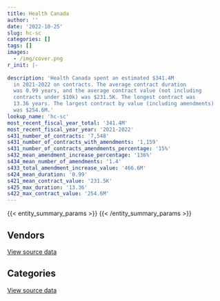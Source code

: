 ```yaml
---
title: Health Canada
author: ''
date: '2022-10-25'
slug: hc-sc
categories: []
tags: []
images:
  - /img/cover.png
r_init: |-
  
description: 'Health Canada spent an estimated $341.4M
  in 2021-2022 on contracts. The average contract duration
  was 0.99 years, and the average contract value (not including
  contracts under $10k) was $231.5K. The longest contract was
  13.36 years. The largest contract by value (including amendments)
  was $254.6M.'
lookup_name: 'hc-sc'
most_recent_fiscal_year_total: '341.4M'
most_recent_fiscal_year_year: '2021-2022'
s431_number_of_contracts: '7,548'
s431_number_of_contracts_with_amendments: '1,159'
s431_number_of_contracts_amendments_percentage: '15%'
s432_mean_amendment_increase_percentage: '136%'
s434_mean_number_of_amendments: '1.4'
s433_total_amendment_increase_value: '466.6M'
s424_mean_duration: '0.99'
s421_mean_contract_value: '231.5K'
s425_max_duration: '13.36'
s422_max_contract_value: '254.6M'
---
```


<script src="/rmarkdown-libs/htmlwidgets/htmlwidgets.js"></script>
<link href="/rmarkdown-libs/datatables-css/datatables-crosstalk.css" rel="stylesheet" />
<script src="/rmarkdown-libs/datatables-binding/datatables.js"></script>
<script src="/rmarkdown-libs/jquery/jquery-3.6.0.min.js"></script>
<link href="/rmarkdown-libs/dt-core-bootstrap/css/dataTables.bootstrap.min.css" rel="stylesheet" />
<link href="/rmarkdown-libs/dt-core-bootstrap/css/dataTables.bootstrap.extra.css" rel="stylesheet" />
<script src="/rmarkdown-libs/dt-core-bootstrap/js/jquery.dataTables.min.js"></script>
<script src="/rmarkdown-libs/dt-core-bootstrap/js/dataTables.bootstrap.min.js"></script>
<link href="/rmarkdown-libs/crosstalk/css/crosstalk.min.css" rel="stylesheet" />
<script src="/rmarkdown-libs/crosstalk/js/crosstalk.min.js"></script>
<script src="/rmarkdown-libs/htmlwidgets/htmlwidgets.js"></script>
<link href="/rmarkdown-libs/datatables-css/datatables-crosstalk.css" rel="stylesheet" />
<script src="/rmarkdown-libs/datatables-binding/datatables.js"></script>
<script src="/rmarkdown-libs/jquery/jquery-3.6.0.min.js"></script>
<link href="/rmarkdown-libs/dt-core-bootstrap/css/dataTables.bootstrap.min.css" rel="stylesheet" />
<link href="/rmarkdown-libs/dt-core-bootstrap/css/dataTables.bootstrap.extra.css" rel="stylesheet" />
<script src="/rmarkdown-libs/dt-core-bootstrap/js/jquery.dataTables.min.js"></script>
<script src="/rmarkdown-libs/dt-core-bootstrap/js/dataTables.bootstrap.min.js"></script>
<link href="/rmarkdown-libs/crosstalk/css/crosstalk.min.css" rel="stylesheet" />
<script src="/rmarkdown-libs/crosstalk/js/crosstalk.min.js"></script>

{{< entity_summary_params >}}
{{< /entity_summary_params >}}

## Vendors

<div id="htmlwidget-1" style="width:100%;height:auto;" class="datatables html-widget"></div>
<script type="application/json" data-for="htmlwidget-1">{"x":{"style":"bootstrap","filter":"none","vertical":false,"data":[["<a href=\"/vendors/11983890_canada_centre/\">11983890 Canada Centre<\/a>","<a href=\"/vendors/3955788_canada/\">3955788 Canada<\/a>","<a href=\"/vendors/3m_canada_company/\">3M Canada Company<\/a>","<a href=\"/vendors/4_office_automation/\">4 Office Automation<\/a>","<a href=\"/vendors/49_solutions/\">49 Solutions<\/a>","<a href=\"/vendors/73719_newfoundland_labrador/\">73719 Newfoundland Labrador<\/a>","<a href=\"/vendors/ab_sciex/\">AB Sciex<\/a>","<a href=\"/vendors/abbott/\">Abbott<\/a>","<a href=\"/vendors/accenture/\">Accenture<\/a>","<a href=\"/vendors/act/\">ACT<\/a>","<a href=\"/vendors/action_personnel_of_ottawa_hull/\">Action Personnel of Ottawa Hull<\/a>","<a href=\"/vendors/adga_group/\">ADGA Group<\/a>","<a href=\"/vendors/advanced_business_interiors/\">Advanced Business Interiors<\/a>","<a href=\"/vendors/advanced_chippewa_technologies/\">Advanced Chippewa Technologies<\/a>","<a href=\"/vendors/aecom/\">AECOM<\/a>","<a href=\"/vendors/agilent/\">Agilent<\/a>","<a href=\"/vendors/air_liquide_canada/\">Air Liquide Canada<\/a>","<a href=\"/vendors/air_north/\">Air North<\/a>","<a href=\"/vendors/algonquin_college/\">Algonquin College<\/a>","<a href=\"/vendors/allseating/\">Allseating<\/a>","<a href=\"/vendors/als_canada/\">ALS Canada<\/a>","<a href=\"/vendors/altis_human_resources/\">Altis Human Resources<\/a>","<a href=\"/vendors/american_chemical_society/\">American Chemical Society<\/a>","<a href=\"/vendors/ansys_canada/\">Ansys Canada<\/a>","<a href=\"/vendors/anthony_macauley_associates/\">Anthony Macauley Associates<\/a>","<a href=\"/vendors/apotex/\">Apotex<\/a>","<a href=\"/vendors/applied_electonics/\">Applied Electonics<\/a>","<a href=\"/vendors/arcadis_canada/\">Arcadis Canada<\/a>","<a href=\"/vendors/ari_financial_services/\">ARI Financial Services<\/a>","<a href=\"/vendors/arisglobal/\">Arisglobal<\/a>","<a href=\"/vendors/artemp_personnel_services/\">Artemp Personnel Services<\/a>","<a href=\"/vendors/aspen_pharmacare_canada/\">Aspen Pharmacare Canada<\/a>","<a href=\"/vendors/ats_services/\">ATS Services<\/a>","<a href=\"/vendors/avi_spl/\">Avi Spl<\/a>","<a href=\"/vendors/banfield_seguin/\">Banfield Seguin<\/a>","<a href=\"/vendors/bdo_canada/\">BDO Canada<\/a>","<a href=\"/vendors/beckman_coulter_canada/\">Beckman Coulter Canada<\/a>","<a href=\"/vendors/bell_canada/\">Bell Canada<\/a>","<a href=\"/vendors/berlitz_canada/\">Berlitz Canada<\/a>","<a href=\"/vendors/beva_global_management/\">Beva Global Management<\/a>","<a href=\"/vendors/biomerieux_canada/\">Biomerieux Canada<\/a>","<a href=\"/vendors/black_mcdonald/\">Black McDonald<\/a>","<a href=\"/vendors/bluedot/\">BlueDot<\/a>","<a href=\"/vendors/bouthillette_parizeau/\">Bouthillette Parizeau<\/a>","<a href=\"/vendors/brooks_corning_company/\">Brooks Corning Company<\/a>","<a href=\"/vendors/bruker/\">Bruker<\/a>","<a href=\"/vendors/bureau_veritas/\">Bureau Veritas<\/a>","<a href=\"/vendors/c_d_nova_tech/\">C D Nova Tech<\/a>","<a href=\"/vendors/ca/\">CA<\/a>","<a href=\"/vendors/cache_computer_consulting/\">Cache Computer Consulting<\/a>","<a href=\"/vendors/calian/\">Calian<\/a>","<a href=\"/vendors/caltrio_company/\">Caltrio Company<\/a>","<a href=\"/vendors/canada_post/\">Canada Post<\/a>","<a href=\"/vendors/canadian_corps_of_commissionaires/\">Canadian Corps of Commissionaires<\/a>","<a href=\"/vendors/canadian_paediatric_society/\">Canadian Paediatric Society<\/a>","<a href=\"/vendors/canadian_standards_association/\">Canadian Standards Association<\/a>","<a href=\"/vendors/canon/\">Canon<\/a>","<a href=\"/vendors/carahsoft_technology/\">Carahsoft Technology<\/a>","<a href=\"/vendors/carleton_university/\">Carleton University<\/a>","<a href=\"/vendors/carmichael_engineering/\">Carmichael Engineering<\/a>","<a href=\"/vendors/cbci_telecom/\">CBCI Telecom<\/a>","<a href=\"/vendors/cdw_canada/\">CDW Canada<\/a>","<a href=\"/vendors/charron_human_resources/\">Charron Human Resources<\/a>","<a href=\"/vendors/chu_sainte_justine/\">CHU Sainte Justine<\/a>","<a href=\"/vendors/chubb_edwards/\">Chubb Edwards<\/a>","<a href=\"/vendors/cision_canada/\">Cision Canada<\/a>","<a href=\"/vendors/cistel_technology/\">Cistel Technology<\/a>","<a href=\"/vendors/closereach/\">CloseReach<\/a>","<a href=\"/vendors/colliers_project_leaders/\">Colliers Project Leaders<\/a>","<a href=\"/vendors/compucom_canada/\">Compucom Canada<\/a>","<a href=\"/vendors/compugen/\">Compugen<\/a>","<a href=\"/vendors/concept_controls/\">Concept Controls<\/a>","<a href=\"/vendors/conference_board_of_canada/\">Conference Board of Canada<\/a>","<a href=\"/vendors/conoscenti_technologies/\">Conoscenti Technologies<\/a>","<a href=\"/vendors/construction_bugere/\">Construction Bugere<\/a>","<a href=\"/vendors/contract_community/\">Contract Community<\/a>","<a href=\"/vendors/convergint_technologies/\">Convergint Technologies<\/a>","<a href=\"/vendors/conversart_consulting/\">Conversart Consulting<\/a>","<a href=\"/vendors/coradix_technology_consulting/\">Coradix Technology Consulting<\/a>","<a href=\"/vendors/cossette_communications/\">Cossette Communications<\/a>","<a href=\"/vendors/cotton_candy_mississauga/\">Cotton Candy Mississauga<\/a>","<a href=\"/vendors/cummins_canada/\">Cummins Canada<\/a>","<a href=\"/vendors/d_mark_biosciences/\">D Mark Biosciences<\/a>","<a href=\"/vendors/dalhousie_university/\">Dalhousie University<\/a>","<a href=\"/vendors/dare_human_resources/\">Dare Human Resources<\/a>","<a href=\"/vendors/davtair_industries/\">Davtair Industries<\/a>","<a href=\"/vendors/delco_automation/\">Delco Automation<\/a>","<a href=\"/vendors/dell_computer/\">Dell Computer<\/a>","<a href=\"/vendors/deloitte/\">Deloitte<\/a>","<a href=\"/vendors/dmti_spatial/\">Dmti Spatial<\/a>","<a href=\"/vendors/donna_cona/\">Donna Cona<\/a>","<a href=\"/vendors/dst_consulting_engineers/\">DST Consulting Engineers<\/a>","<a href=\"/vendors/dynabook_canada/\">Dynabook Canada<\/a>","<a href=\"/vendors/dynacare/\">Dynacare<\/a>","<a href=\"/vendors/dynamic_personnel_consultants/\">Dynamic Personnel Consultants<\/a>","<a href=\"/vendors/ebsco_canada/\">EBSCO Canada<\/a>","<a href=\"/vendors/ecole_de_langues_abce/\">Ecole De Langues Abce<\/a>","<a href=\"/vendors/ecole_de_langues_eagle/\">Ecole De Langues Eagle<\/a>","<a href=\"/vendors/ecole_de_langues_la_cite/\">Ecole De Langues La Cite<\/a>","<a href=\"/vendors/effigis_geo_solutions/\">Effigis Geo Solutions<\/a>","<a href=\"/vendors/ekos_research_associates/\">Ekos Research Associates<\/a>","<a href=\"/vendors/elemental_data_collection/\">Elemental Data Collection<\/a>","<a href=\"/vendors/ellisdon/\">Ellisdon<\/a>","<a href=\"/vendors/elsevier/\">Elsevier<\/a>","<a href=\"/vendors/entrust/\">Entrust<\/a>","<a href=\"/vendors/environics_research_group/\">Environics Research Group<\/a>","<a href=\"/vendors/ernst_young/\">Ernst Young<\/a>","<a href=\"/vendors/esbe_scientific_industries/\">ESBE Scientific Industries<\/a>","<a href=\"/vendors/esri/\">ESRI<\/a>","<a href=\"/vendors/evaluation_personnel/\">Evaluation Personnel<\/a>","<a href=\"/vendors/evaluation_personnel_selection/\">Evaluation Personnel Selection<\/a>","<a href=\"/vendors/excel_human_resources/\">Excel Human Resources<\/a>","<a href=\"/vendors/express_scripts_canada/\">Express Scripts Canada<\/a>","<a href=\"/vendors/fast_forward_french/\">Fast Forward French<\/a>","<a href=\"/vendors/fast_track_staffing/\">Fast Track Staffing<\/a>","<a href=\"/vendors/fca_canada/\">FCA Canada<\/a>","<a href=\"/vendors/felix_technology/\">Felix Technology<\/a>","<a href=\"/vendors/fia_group/\">Fia Group<\/a>","<a href=\"/vendors/fmc_professionals/\">FMC Professionals<\/a>","<a href=\"/vendors/ford_motor_company/\">Ford Motor Company<\/a>","<a href=\"/vendors/fresenius_kabi_canada/\">Fresenius Kabi Canada<\/a>","<a href=\"/vendors/fsc/\">FSC<\/a>","<a href=\"/vendors/gamble_technologies/\">Gamble Technologies<\/a>","<a href=\"/vendors/gannon_blackburn_electric/\">Gannon Blackburn Electric<\/a>","<a href=\"/vendors/gartner/\">Gartner<\/a>","<a href=\"/vendors/gatestone/\">Gatestone<\/a>","<a href=\"/vendors/gc_strategies/\">GC Strategies<\/a>","<a href=\"/vendors/general_dynamics/\">General Dynamics<\/a>","<a href=\"/vendors/general_electric_canada/\">General Electric Canada<\/a>","<a href=\"/vendors/general_motors/\">General Motors<\/a>","<a href=\"/vendors/genesis_integration/\">Genesis Integration<\/a>","<a href=\"/vendors/genome_quebec/\">Genome Quebec<\/a>","<a href=\"/vendors/getinge_canada/\">Getinge Canada<\/a>","<a href=\"/vendors/gilmore_reproductions/\">Gilmore Reproductions<\/a>","<a href=\"/vendors/glaxosmithkline/\">GlaxoSmithKline<\/a>","<a href=\"/vendors/global_knowledge/\">Global Knowledge<\/a>","<a href=\"/vendors/global_total_office/\">Global Total Office<\/a>","<a href=\"/vendors/global_upholstery/\">Global Upholstery<\/a>","<a href=\"/vendors/golder_associates/\">Golder Associates<\/a>","<a href=\"/vendors/goss_gilroy/\">Goss Gilroy<\/a>","<a href=\"/vendors/government_of_alberta/\">Government of Alberta<\/a>","<a href=\"/vendors/graybridge_international_consulting/\">Graybridge International Consulting<\/a>","<a href=\"/vendors/green_light_consulting_solutions/\">Green Light Consulting Solutions<\/a>","<a href=\"/vendors/haworth/\">Haworth<\/a>","<a href=\"/vendors/hewlett_packard/\">Hewlett Packard<\/a>","<a href=\"/vendors/hitachi_data_systems/\">Hitachi Data Systems<\/a>","<a href=\"/vendors/homewood_health/\">Homewood Health<\/a>","<a href=\"/vendors/hoskin_scientific/\">Hoskin Scientific<\/a>","<a href=\"/vendors/humanscale_canada/\">Humanscale Canada<\/a>","<a href=\"/vendors/hypertec/\">Hypertec<\/a>","<a href=\"/vendors/i4c_information_technology/\">I4C Information Technology<\/a>","<a href=\"/vendors/ibiska_telecom/\">Ibiska Telecom<\/a>","<a href=\"/vendors/ibm_canada/\">IBM Canada<\/a>","<a href=\"/vendors/iceberg_networks/\">Iceberg Networks<\/a>","<a href=\"/vendors/ids_systems_consultants/\">IDS Systems Consultants<\/a>","<a href=\"/vendors/ifathom/\">iFathom<\/a>","<a href=\"/vendors/ihs_global/\">IHS Global<\/a>","<a href=\"/vendors/illumina_canada/\">Illumina Canada<\/a>","<a href=\"/vendors/info_tech_research_group/\">Info Tech Research Group<\/a>","<a href=\"/vendors/informatica/\">Informatica<\/a>","<a href=\"/vendors/inland_audio_visual/\">Inland Audio Visual<\/a>","<a href=\"/vendors/insa/\">INSA<\/a>","<a href=\"/vendors/institute_on_governance/\">Institute On Governance<\/a>","<a href=\"/vendors/instrux_media/\">Instrux Media<\/a>","<a href=\"/vendors/integra_networks/\">Integra Networks<\/a>","<a href=\"/vendors/international_safety_research/\">International Safety Research<\/a>","<a href=\"/vendors/inventa_sales_and_promotions/\">Inventa Sales and Promotions<\/a>","<a href=\"/vendors/ipsos/\">Ipsos<\/a>","<a href=\"/vendors/ipss/\">IPSS<\/a>","<a href=\"/vendors/iqvia/\">Iqvia<\/a>","<a href=\"/vendors/iron_mountain/\">Iron Mountain<\/a>","<a href=\"/vendors/isomass_scientific/\">Isomass Scientific<\/a>","<a href=\"/vendors/it_net_consultants/\">IT NET Consultants<\/a>","<a href=\"/vendors/itex/\">ITEX<\/a>","<a href=\"/vendors/john_wiley_sons/\">John Wiley Sons<\/a>","<a href=\"/vendors/jp2g_consultants/\">JP2G Consultants<\/a>","<a href=\"/vendors/jumec_construction/\">Jumec Construction<\/a>","<a href=\"/vendors/jumping_elephants/\">Jumping Elephants<\/a>","<a href=\"/vendors/juno_risk_solutions/\">Juno Risk Solutions<\/a>","<a href=\"/vendors/kia_canada/\">Kia Canada<\/a>","<a href=\"/vendors/kone/\">KONE<\/a>","<a href=\"/vendors/konica_minolta_business_solutions/\">Konica Minolta Business Solutions<\/a>","<a href=\"/vendors/kpmg/\">KPMG<\/a>","<a href=\"/vendors/kwc_architects/\">Kwc Architects<\/a>","<a href=\"/vendors/laboratoires_omega/\">Laboratoires Omega<\/a>","<a href=\"/vendors/landauer/\">Landauer<\/a>","<a href=\"/vendors/landauer_inlight/\">Landauer Inlight<\/a>","<a href=\"/vendors/language_marketplace/\">Language Marketplace<\/a>","<a href=\"/vendors/language_research_development_group/\">Language Research Development Group<\/a>","<a href=\"/vendors/lannick_contract_solutions/\">Lannick Contract Solutions<\/a>","<a href=\"/vendors/lansdowne_technologies/\">Lansdowne Technologies<\/a>","<a href=\"/vendors/lean_agility/\">Lean Agility<\/a>","<a href=\"/vendors/leger_marketing/\">Leger Marketing<\/a>","<a href=\"/vendors/les_enquetes_henri/\">Les Enquetes Henri<\/a>","<a href=\"/vendors/les_traductions_tessier/\">Les Traductions Tessier<\/a>","<a href=\"/vendors/levitt_safety/\">Levitt Safety<\/a>","<a href=\"/vendors/lexisnexis_canada/\">LexisNexis Canada<\/a>","<a href=\"/vendors/life_technologies/\">Life Technologies<\/a>","<a href=\"/vendors/lifelabs/\">LifeLabs<\/a>","<a href=\"/vendors/lifespeak/\">LifeSpeak<\/a>","<a href=\"/vendors/lionbridge/\">Lionbridge<\/a>","<a href=\"/vendors/lowe_martin_company/\">Lowe Martin Company<\/a>","<a href=\"/vendors/makwa_resourcing/\">Makwa Resourcing<\/a>","<a href=\"/vendors/malatest/\">Malatest<\/a>","<a href=\"/vendors/manifest_communications/\">Manifest Communications<\/a>","<a href=\"/vendors/manpower_services_canada/\">Manpower Services Canada<\/a>","<a href=\"/vendors/maplesoft_consulting/\">Maplesoft Consulting<\/a>","<a href=\"/vendors/markido/\">Markido<\/a>","<a href=\"/vendors/maverin/\">Maverin<\/a>","<a href=\"/vendors/maxsys_staffing_and_consulting/\">Maxsys Staffing and Consulting<\/a>","<a href=\"/vendors/mcgill_university/\">Mcgill University<\/a>","<a href=\"/vendors/mcmaster_university/\">Mcmaster University<\/a>","<a href=\"/vendors/media_q/\">Media Q<\/a>","<a href=\"/vendors/meltwater/\">Meltwater<\/a>","<a href=\"/vendors/merck_frosst/\">Merck Frosst<\/a>","<a href=\"/vendors/metro_supply_chain/\">Metro Supply Chain<\/a>","<a href=\"/vendors/mgis/\">MGIS<\/a>","<a href=\"/vendors/microsoft_canada/\">Microsoft Canada<\/a>","<a href=\"/vendors/millipore_canada/\">Millipore Canada<\/a>","<a href=\"/vendors/mirems/\">Mirems<\/a>","<a href=\"/vendors/mitsubishi_motor_sales/\">Mitsubishi Motor Sales<\/a>","<a href=\"/vendors/mnp/\">MNP<\/a>","<a href=\"/vendors/morneau_shepell/\">Morneau Shepell<\/a>","<a href=\"/vendors/morrison_hershfield/\">Morrison Hershfield<\/a>","<a href=\"/vendors/multishred/\">Multishred<\/a>","<a href=\"/vendors/nadine_international/\">Nadine International<\/a>","<a href=\"/vendors/nations_translation_group/\">Nations Translation Group<\/a>","<a href=\"/vendors/neopost_canada/\">Neopost Canada<\/a>","<a href=\"/vendors/newfound_recruiting/\">Newfound Recruiting<\/a>","<a href=\"/vendors/nielsen/\">Nielsen<\/a>","<a href=\"/vendors/nisha_techonologies/\">Nisha Techonologies<\/a>","<a href=\"/vendors/nissan_canada/\">Nissan Canada<\/a>","<a href=\"/vendors/nitam_solutions/\">Nitam Solutions<\/a>","<a href=\"/vendors/northern_micro/\">Northern Micro<\/a>","<a href=\"/vendors/nova_networks/\">Nova Networks<\/a>","<a href=\"/vendors/nuix_north_america/\">Nuix North America<\/a>","<a href=\"/vendors/ogilvy_montreal/\">Ogilvy Montreal<\/a>","<a href=\"/vendors/ontario_dental_association/\">Ontario Dental Association<\/a>","<a href=\"/vendors/opentext/\">OpenText<\/a>","<a href=\"/vendors/oproma/\">Oproma<\/a>","<a href=\"/vendors/optiv_canada_federal/\">Optiv Canada Federal<\/a>","<a href=\"/vendors/oracle_canada/\">Oracle Canada<\/a>","<a href=\"/vendors/orbis_risk_consulting/\">Orbis Risk Consulting<\/a>","<a href=\"/vendors/otis_elevator/\">Otis Elevator<\/a>","<a href=\"/vendors/ottawa_business_interiors/\">Ottawa Business Interiors<\/a>","<a href=\"/vendors/ottawa_convention_centre/\">Ottawa Convention Centre<\/a>","<a href=\"/vendors/ovid_technologies/\">Ovid Technologies<\/a>","<a href=\"/vendors/oxford_university_press/\">Oxford University Press<\/a>","<a href=\"/vendors/pacwill_environmental/\">Pacwill Environmental<\/a>","<a href=\"/vendors/paladin_group/\">Paladin Group<\/a>","<a href=\"/vendors/parkland/\">Parkland<\/a>","<a href=\"/vendors/pfizer_canada/\">Pfizer Canada<\/a>","<a href=\"/vendors/phaselock_systems_international/\">Phaselock Systems International<\/a>","<a href=\"/vendors/phoenix_strategic_perspectives/\">Phoenix Strategic Perspectives<\/a>","<a href=\"/vendors/pitney_bowes/\">Pitney Bowes<\/a>","<a href=\"/vendors/planet_labs/\">Planet Labs<\/a>","<a href=\"/vendors/pleiad_canada/\">Pleiad Canada<\/a>","<a href=\"/vendors/portage_personnel/\">Portage Personnel<\/a>","<a href=\"/vendors/pra/\">PRA<\/a>","<a href=\"/vendors/precisionit/\">PrecisionIT<\/a>","<a href=\"/vendors/pricewaterhouse_coopers/\">Pricewaterhouse Coopers<\/a>","<a href=\"/vendors/printers_plus/\">Printers Plus<\/a>","<a href=\"/vendors/procom_consultants/\">Procom Consultants<\/a>","<a href=\"/vendors/prologic_systems/\">Prologic Systems<\/a>","<a href=\"/vendors/promaxis/\">Promaxis<\/a>","<a href=\"/vendors/proof_experiences/\">Proof Experiences<\/a>","<a href=\"/vendors/proquest/\">ProQuest<\/a>","<a href=\"/vendors/prosci_canada/\">Prosci Canada<\/a>","<a href=\"/vendors/purespirit_solutions/\">PureSpirIT Solutions<\/a>","<a href=\"/vendors/purolator/\">Purolator<\/a>","<a href=\"/vendors/qiagen/\">QIAGEN<\/a>","<a href=\"/vendors/qmr/\">QMR<\/a>","<a href=\"/vendors/quantum_management_services/\">Quantum Management Services<\/a>","<a href=\"/vendors/quintet_consulting/\">Quintet Consulting<\/a>","<a href=\"/vendors/quorus_consulting_group/\">Quorus Consulting Group<\/a>","<a href=\"/vendors/r_r_international_translation/\">R R International Translation<\/a>","<a href=\"/vendors/radiation_solutions/\">Radiation Solutions<\/a>","<a href=\"/vendors/randstad/\">Randstad<\/a>","<a href=\"/vendors/rapiscan_systems/\">Rapiscan Systems<\/a>","<a href=\"/vendors/raymond_chabot_grant_thornton/\">Raymond Chabot Grant Thornton<\/a>","<a href=\"/vendors/redwood_performance_group/\">Redwood Performance Group<\/a>","<a href=\"/vendors/rhea/\">RHEA<\/a>","<a href=\"/vendors/ricoh/\">Ricoh<\/a>","<a href=\"/vendors/risk_sciences_international/\">Risk Sciences International<\/a>","<a href=\"/vendors/rms_software/\">Rms Software<\/a>","<a href=\"/vendors/rtg_protech/\">Rtg Protech<\/a>","<a href=\"/vendors/s_p_global_market_intelligence/\">S P Global Market Intelligence<\/a>","<a href=\"/vendors/samson_associes/\">Samson Associes<\/a>","<a href=\"/vendors/sandoz_canada/\">Sandoz Canada<\/a>","<a href=\"/vendors/sanexen_services_environmentaux/\">Sanexen Services Environmentaux<\/a>","<a href=\"/vendors/sap/\">SAP<\/a>","<a href=\"/vendors/sas_institute/\">SAS Institute<\/a>","<a href=\"/vendors/sensus_communication_solutions/\">Sensus Communication Solutions<\/a>","<a href=\"/vendors/service_star_building_cleaning/\">Service Star Building Cleaning<\/a>","<a href=\"/vendors/sharp_electronics/\">Sharp Electronics<\/a>","<a href=\"/vendors/shi_canada/\">SHI Canada<\/a>","<a href=\"/vendors/shouldice_mechanical/\">Shouldice Mechanical<\/a>","<a href=\"/vendors/si_systems/\">SI Systems<\/a>","<a href=\"/vendors/siemens/\">Siemens<\/a>","<a href=\"/vendors/sierra_systems_group/\">Sierra Systems Group<\/a>","<a href=\"/vendors/simplex_grinnell/\">Simplex Grinnell<\/a>","<a href=\"/vendors/softchoice/\">Softchoice<\/a>","<a href=\"/vendors/softsim_technologies/\">Softsim Technologies<\/a>","<a href=\"/vendors/solotech/\">Solotech<\/a>","<a href=\"/vendors/st_joseph_print_group/\">St Joseph Print Group<\/a>","<a href=\"/vendors/stantec/\">Stantec<\/a>","<a href=\"/vendors/stepped_care_solutions/\">Stepped Care Solutions<\/a>","<a href=\"/vendors/steris_canada/\">STERIS Canada<\/a>","<a href=\"/vendors/stoneworks_technologies/\">Stoneworks Technologies<\/a>","<a href=\"/vendors/stratos/\">Stratos<\/a>","<a href=\"/vendors/subaru_canada/\">Subaru Canada<\/a>","<a href=\"/vendors/switch_health/\">Switch Health<\/a>","<a href=\"/vendors/systematix_solutions/\">Systematix Solutions<\/a>","<a href=\"/vendors/systemscope/\">Systemscope<\/a>","<a href=\"/vendors/tag_hr/\">Tag HR<\/a>","<a href=\"/vendors/taylor_francis/\">Taylor Francis<\/a>","<a href=\"/vendors/tci_translators_conference/\">Tci Translators Conference<\/a>","<a href=\"/vendors/tecsis/\">Tecsis<\/a>","<a href=\"/vendors/teknion/\">Teknion<\/a>","<a href=\"/vendors/telecom_computer_services/\">Telecom Computer Services<\/a>","<a href=\"/vendors/telus_canada/\">Telus Canada<\/a>","<a href=\"/vendors/teramach_technologies/\">Teramach Technologies<\/a>","<a href=\"/vendors/terlin_construction/\">Terlin Construction<\/a>","<a href=\"/vendors/thales/\">Thales<\/a>","<a href=\"/vendors/the_aim_group/\">The AIM Group<\/a>","<a href=\"/vendors/the_right_door/\">The Right Door<\/a>","<a href=\"/vendors/the_university_of_western_ontario/\">The University of Western Ontario<\/a>","<a href=\"/vendors/thermo_fisher_scientific/\">Thermo Fisher Scientific<\/a>","<a href=\"/vendors/thrive_health/\">Thrive Health<\/a>","<a href=\"/vendors/thyssenkrupp_elevator/\">Thyssenkrupp Elevator<\/a>","<a href=\"/vendors/tiree/\">Tiree<\/a>","<a href=\"/vendors/toronto_metropolitan_university/\">Toronto Metropolitan University<\/a>","<a href=\"/vendors/toshiba_canada/\">Toshiba Canada<\/a>","<a href=\"/vendors/totem_offisource/\">Totem Offisource<\/a>","<a href=\"/vendors/toyota/\">Toyota<\/a>","<a href=\"/vendors/transwest_air/\">Transwest Air<\/a>","<a href=\"/vendors/tsi/\">Tsi<\/a>","<a href=\"/vendors/turtle_island_staffing/\">Turtle Island Staffing<\/a>","<a href=\"/vendors/tyco_integrated_fire_security/\">Tyco Integrated Fire Security<\/a>","<a href=\"/vendors/ubiqus_canada/\">Ubiqus Canada<\/a>","<a href=\"/vendors/universal_protection_service/\">Universal Protection Service<\/a>","<a href=\"/vendors/universite_de_montreal/\">Universite De Montreal<\/a>","<a href=\"/vendors/universite_de_sherbrooke/\">Universite De Sherbrooke<\/a>","<a href=\"/vendors/universite_laval/\">Universite Laval<\/a>","<a href=\"/vendors/universite_sainte_anne/\">Universite Sainte Anne<\/a>","<a href=\"/vendors/university_of_alberta/\">University of Alberta<\/a>","<a href=\"/vendors/university_of_british_columbia/\">University of British Columbia<\/a>","<a href=\"/vendors/university_of_calgary/\">University of Calgary<\/a>","<a href=\"/vendors/university_of_guelph/\">University of Guelph<\/a>","<a href=\"/vendors/university_of_manitoba/\">University of Manitoba<\/a>","<a href=\"/vendors/university_of_ottawa/\">University of Ottawa<\/a>","<a href=\"/vendors/university_of_regina/\">University of Regina<\/a>","<a href=\"/vendors/university_of_saskatchewan/\">University of Saskatchewan<\/a>","<a href=\"/vendors/university_of_toronto/\">University of Toronto<\/a>","<a href=\"/vendors/university_of_waterloo/\">University of Waterloo<\/a>","<a href=\"/vendors/vci_controls/\">VCI Controls<\/a>","<a href=\"/vendors/veritaaq_technology_house/\">Veritaaq Technology House<\/a>","<a href=\"/vendors/versacom/\">Versacom<\/a>","<a href=\"/vendors/vfa_canada/\">VFA Canada<\/a>","<a href=\"/vendors/vidcruiter/\">Vidcruiter<\/a>","<a href=\"/vendors/visiontec/\">Visiontec<\/a>","<a href=\"/vendors/vmware/\">VMware<\/a>","<a href=\"/vendors/vwr_international/\">VWR International<\/a>","<a href=\"/vendors/waters/\">Waters<\/a>","<a href=\"/vendors/watershed_information_technology/\">Watershed Information Technology<\/a>","<a href=\"/vendors/west_wind_aviation/\">West Wind Aviation<\/a>","<a href=\"/vendors/westbury_national_show_systems/\">Westbury National Show Systems<\/a>","<a href=\"/vendors/wsp/\">WSP<\/a>","<a href=\"/vendors/wtb_language_group/\">Wtb Language Group<\/a>","<a href=\"/vendors/xerox/\">Xerox<\/a>","<a href=\"/vendors/xpertek_construction/\">Xpertek Construction<\/a>"],[null,49645.88,36534.93,8415.18,null,215082.06,1278460.18,null,null,1363521.66,240112.24,null,455162.16,null,63280,1822316.73,63232.67,null,24973,null,110910.97,353015.25,118449.69,null,32446.83,null,null,21357,null,713895.35,550423.63,null,null,null,1625363.8,null,82184.52,355752.3,25682.6,null,null,73399.97,null,null,10223.81,175618.59,17565.85,36804.1,null,2025436.67,1017574.13,44102.99,531352.25,3587763.43,7306.99,20746.8,235921.52,44509.15,127345,null,23058.8,55136.89,12204,2026771.2,13612.4,43321.94,4886613.8,175808.16,null,null,null,11554.25,null,null,null,109755.24,18064.08,null,1192498.18,13861178.8,null,68413.59,null,108671.24,null,null,148989.92,null,480134.07,null,228486.9,24860,null,76262.3,450412.1,null,109052,null,165225.88,null,79266.31,10987.33,null,8183.73,null,497978.83,null,null,97751.07,250201.02,20001,5204084.32,21806050.89,450728.68,336145.19,111012.6,null,184497.53,719193.22,118398.7,null,null,39662.62,72022.5,660821.21,null,104073,null,null,63475.64,165642.3,48934.37,null,null,23219.24,85720.42,null,30546.79,14974.77,null,null,81665,null,79299.95,null,null,null,null,null,67762.93,null,43983.08,409903.79,177789.75,447278.27,null,43730.24,297643.3,null,22907.36,27331.71,90344.01,27685,434865.36,2055166.67,23730,3544512.27,650742.36,null,null,1211634.09,402096.97,1253762.03,28625.02,24723.17,21036.77,null,null,null,null,56444.76,24313.08,null,null,null,39960.5,425755.68,58506.65,25725.97,null,78648,92359.14,54580.88,null,298880,99913.37,5756.15,117298.34,22646.11,1231918.84,269057.29,19172.71,891995.63,null,627221.92,441774.32,208978.16,17514.86,null,412841.44,23589.28,141173.81,50850,62448.9,22500.35,null,null,1466094.43,72591.43,null,null,null,null,14464,12093.89,null,null,6034.8,26501.19,332424.11,358189.68,134654.94,24896.16,1826526.34,null,6780.16,779526.78,0,138029.38,null,4758.59,null,null,6201.49,null,137307.08,null,null,47980.06,19167.75,null,null,null,497324.42,6476.77,null,46329.81,354406.13,null,3142082.22,null,50728.27,null,477169.78,33266.92,3052726.9,null,null,null,null,76973.04,1255340.97,476924.87,47684.32,61690.69,118473.72,null,687071.75,2148.02,206640.26,null,26912.08,408097.96,811092.66,1168.41,323578.69,null,null,null,331302.71,129405.03,918631.07,12403.48,null,102270.5,24391.73,20304.82,3845499.98,52775.4,24860,254918.86,48089.63,68609.02,114661.73,11044.62,24559.28,null,22262.84,492017.6,null,238832.73,null,1409109.08,247357,647262.88,null,null,222804.29,155119.41,null,null,999144.46,21296.85,null,2507946.54,463903.94,11006.29,1316400.64,null,10370.21,623438.26,null,68847.88,17616.01,null,3449710.18,null,603242.16,56146.68,20306.6,null,42013.89,67907.56,null,10440,113412.73,null,5564.45,13079.75,27183,227225.45,null,null,284801.73,1109995.33,19762.65,1329712.66,96615,null,10419.63,18209.95,null,239897.8,3534183.97,128256.16,1957835.95,73767.91,23865.6,null,600003.9,null],[null,259852.27,null,12161.46,null,209349.39,1041150.63,null,null,943425.74,534421.41,null,196319.09,701514.94,null,1715240.55,28809.64,null,5708.59,59969.32,4825.92,51043.94,191413.06,null,null,null,null,23645.25,null,2916038.68,622383.77,null,502.37,null,18563.19,138731.29,1687.46,356726.96,45129.14,108028.33,1305.13,160694.56,66326.09,103017.61,null,1090868.46,null,null,null,1033102.65,142286.3,56318.78,393859.73,3834086.39,7327.01,18484.48,324351.23,39100.59,148548.94,22256.48,49790.94,3078204.26,39889,2149707,61524.69,48024.42,5726183.03,53792.36,null,null,null,27800.06,13028.89,77527.93,114161.59,232931.09,null,5039.97,1195765.3,23433113.55,null,7957.17,null,152359.71,null,null,149398.11,108167.69,73323.37,null,419363.08,null,null,76471.24,508491.94,null,154497.23,11755.75,194756.39,null,null,13963.07,null,null,18155.95,127415.56,null,null,32368.58,379380.49,null,4014578,14577195.66,338041.97,103730.86,null,3093.14,null,401906.16,186993.59,null,136492.7,291760.21,8233.87,623713.35,null,15335.71,null,15551.13,35588.7,236523.18,50281.37,null,39891.26,120017.3,78976.45,null,148577.76,null,null,37845.09,113295.17,null,18782.23,null,null,null,null,22905.1,173854.09,null,6091.05,282446.57,28250,1423511.73,null,41813.29,125518.35,null,null,null,null,24500,436056.77,null,null,1457027.18,355800.23,null,null,3139852.83,416599.21,1257197,null,null,null,null,null,20340,null,55451.77,28639.42,null,47793.35,null,null,961137.49,83501.5,54475.62,18815.72,null,24408,62600.66,null,118650,null,15479.81,60577.5,25740.61,1235293.97,286363.41,null,480657.89,22784.8,628940.34,442984.66,1203471.79,23115.7,402127.17,552300.02,298789.8,41948.42,84750,79353.2,null,null,null,910071.15,null,16950,null,49042,11129.96,240292.44,null,null,31168.12,6051.34,53434.74,365409.39,543970.36,null,44290.47,1380340.67,11644.65,null,781662.47,null,24917.61,null,32018.33,null,null,6218.48,null,53725.15,null,null,11410.74,null,null,null,13305.75,129727.62,34682.34,null,29104.02,60135.05,null,2888809.24,null,46004.44,null,378595.51,24831.7,3424488.76,null,null,null,10922.63,123143.25,730404.16,234288.24,51021.18,44914.56,13938.36,130000.85,892650.06,6497.33,207206.4,null,null,460553.79,553265.78,106909.72,214451.34,null,101389.25,null,340889.54,147993.72,1086692.64,null,null,118232.04,null,32232.12,3935388.41,176507.29,1202166.94,148554.28,476825.29,null,189269.14,null,2018.57,null,50385.92,null,null,52119.9,null,1412969.65,39860.75,776988.98,null,null,2060965.46,228418.57,null,14084.77,2338845.56,null,null,2894138.19,470361.94,13993.71,2269675.37,29907.11,28566.49,314399.61,9037.97,106917.89,null,null,3166172.36,null,430210.04,57497.21,110773.4,null,null,387072.17,null,null,43745.11,82283.46,14335.55,null,null,578902.03,15400,66146.81,207353.56,850212.33,23793.19,1480768.05,202270,80484.25,18704.94,23996.68,4157.3,546909.16,720100.69,null,1475081.88,9666.93,120151.52,null,655761.59,null],[65812562.19,null,null,12128.23,32833.37,208777.4,1670942.75,null,null,101178.91,437146.43,246227.47,515498.09,2122298.92,null,3213785.73,96806.22,null,11806.41,null,4812.73,36240.81,100361.42,56289.14,null,1781921.45,null,null,null,1752416.8,209100.95,731641.78,9650.81,46306.63,646974,971688.05,109090.51,355752.3,12756.06,48177.08,7939.53,null,2984673.91,null,null,237580.2,null,null,null,879912.25,33569.48,56164.91,371610.84,5238154.05,null,23513.67,298456.93,26124.39,137808.88,null,53095.54,452769.4,null,2275298.73,60254.49,48617.41,5699776.08,null,23404.93,5949.06,13935.58,57839.42,26946.11,85491.52,92563.46,95222.85,18788.93,6214.83,1232048.18,81303378.19,null,9522.51,null,220184.16,39319.48,40680,148989.92,374370.37,244076.04,29209.87,10773.42,null,7688499.66,76262.3,25328.28,19187.64,67431.52,50165.62,36318.89,null,null,null,39956.89,296709.11,150.05,156073.26,null,43790.98,7084.86,387735.41,null,5335654.75,null,303025.52,252756.64,180602.25,144538.93,null,684567.89,7280.29,515382.79,170605.08,622352.34,0,341925.93,null,24214.29,116125.51,null,null,38826.29,89237.36,18530.64,42891.98,37219.94,78061.78,null,3387.04,null,40000,255804.77,104096.12,null,null,5793.33,77023.12,12585.38,null,null,494520.85,7204.82,13723.67,1755728.07,null,1009360,11718.38,null,111071.24,null,null,null,null,2658.23,434865.36,13546.6,null,null,108796.27,null,663241.06,1423412.98,465719.51,1253762.03,12581.42,null,null,12466.16,38533,null,null,31449.16,38693.7,null,34696.65,305966.33,966296.9,303530.2,54617.23,108552.07,75911.71,null,null,185994.4,4643.84,null,null,11043.85,124730.68,null,1231918.84,549993.4,null,515847.64,197373.58,627221.92,110141,3170479.51,null,546666.59,816326.31,165752.26,41833.81,467191.99,111151.82,null,null,null,3753913.09,null,69198.94,null,null,56422.71,75220.51,2321.92,null,652234.22,4034.22,107488.26,368015.01,396057.11,null,28733.46,5106399.39,null,null,260554.16,null,59615.43,84750,88288.39,170805.02,null,6201.49,null,null,97370.25,33891.18,51122.96,null,null,323668.91,null,110021.43,26009.92,14428.69,47180.28,105320.48,16372.44,2375155.37,2023464.88,47140.37,11992.68,241376.08,null,3116344.99,72429.25,41796.44,263426.84,10922.63,28887.2,385677.04,832.28,null,346347.32,228480.88,null,328992.76,4896.66,221570.69,89891.5,null,517589.3,409119.16,106617.62,198468.39,2352.69,null,583535.33,133450.81,99584.7,1681758,null,877219,124865.86,2878.87,170315.86,3217109.95,133027.02,1934675.71,217489.97,257076.19,null,8675.91,null,null,64597190.3,9610.27,null,58104.6,null,null,1446040.07,null,320364.5,44018.27,null,1738314.77,557433.02,950.66,null,1005706.01,null,6210.82,1712957.62,289784.7,null,995263.84,5275368.93,31840.21,null,47437.17,null,null,67337.22,null,null,178892.22,77302.15,null,null,null,421643.7,55001.43,null,61310.14,17716.54,null,null,24690.5,590704.24,36950,null,284023.15,141699.2,38020.42,3413921.47,34338.61,null,70767.43,null,26895.2,211851.52,2203177.21,null,null,136542.47,120611.88,null,666177.57,810031.04],[1286837.81,null,null,9612.84,12875.13,208777.4,1962840.35,0,188126.95,null,314438.63,2341879.92,1535877.77,2818699.3,null,2686155.74,86340.3,109849.82,67270,472249.6,1503.15,603926.32,158521.29,169485.97,null,9029279.05,67349.7,24860,15037.45,901662.89,837705.74,2472678.22,9650.81,41116.43,856084.97,932834.49,11043.47,355752.3,null,null,7917.78,null,null,56112.41,36107.62,124925.14,37331.53,13613.95,4260.74,1089939.35,433824.63,56164.91,238637.01,6606493.41,null,25676.73,247445.81,37413.63,136883.43,null,35767.62,388246.28,null,2085574.22,111237.83,38214.36,6472478.76,null,640631.49,27602.42,10143.82,3491.4,null,48307.5,null,38970.51,15687.65,39866.4,1192498.18,74005669.58,13969.7,null,49497.95,35795.73,null,null,544430.36,85129.4,1613169.28,45338.75,577371.96,null,8335337.13,15043.52,60390.46,4684.12,98866.59,72939.58,84183.14,22035,205660,10766.83,38305.19,1203320.27,null,610036.89,39550,91596.51,35564.73,116011.74,null,5399404.25,null,594717.17,273025.87,257716.16,30513.44,null,836343.91,94027.48,3682434.47,null,645508.04,0,1279487.29,34016.71,1218741.52,null,null,null,574881.51,11274.01,50854.75,null,11932.8,66242.94,14866.89,33775.11,null,39663,255804.77,166879.66,38420,null,32007.8,47925.5,23200.31,76840,687863.54,808827.3,19336.48,27367.12,202782.83,null,null,null,null,232461.21,338.24,null,null,14021.2,151991.77,434865.36,null,null,null,null,36078.5,632879.86,853222.89,503753.28,1253762.03,5020.36,67519.11,null,0,117774.25,null,296995.65,31449.16,32939.73,32349.17,null,6033469.6,1509225.42,852147.26,41805.93,177211.79,null,null,39550,292246.17,23606.16,null,41604.76,13881.82,46382.31,null,1231918.84,698810.89,null,166545.02,184527.99,627221.92,null,4876120.86,9900.46,538999.55,889730.26,149496.24,275480.31,419971.26,144283.5,21504.51,5061771.51,56027.45,5224655.7,null,80821.43,40070.1,69212.5,45447.33,null,54178.08,39550,846932.78,null,201199.4,1683904.12,285226.48,null,25130.39,3219182.55,null,null,null,null,171629.84,null,10706.97,112576.04,32205,5050.83,13537.34,28535.33,394890.46,134148.38,60072.77,39271,5250.51,1114520.29,null,295516.58,26009.92,null,18645,126711.73,118447.86,1944567.67,288068.62,31252.57,null,152787.79,null,1693878.11,89981.62,52341.6,466396.71,28546.25,90171.19,822305.19,null,null,370391.49,362976.39,116570.8,1104025.21,6653.7,45524.57,null,null,354639.22,531295.73,106617.62,350431.7,51184.65,null,2780656.96,386945.93,20036.64,616192.08,null,803000.6,77862.22,30914.9,26748.23,2671459.5,80681.38,1966520.62,307259.15,126127.6,null,12695.89,null,11070.05,65860263.86,39845.99,null,null,null,0,1626525.43,null,356170.91,203011.16,13397.72,326200.68,1080889.33,36966.47,null,183878.07,null,14779.45,1923723.26,534375.97,null,1322502.17,4836473.96,8438.22,null,null,null,null,null,null,24999.11,197387.17,57340.11,null,54470.62,null,329810.94,4194.27,30389.75,null,null,40680,null,18650,568545.01,null,39840.45,141608.96,229475.8,23728.18,3378583.24,44635,2867.19,286771.94,null,null,308916.09,3208734.13,null,null,null,null,10688.22,549097.37,1114866.27]],"container":"<table class=\"table table-striped table-hover row-border order-column display\">\n  <thead>\n    <tr>\n      <th>Vendor<\/th>\n      <th>2018-2019<\/th>\n      <th>2019-2020<\/th>\n      <th>2020-2021<\/th>\n      <th>2021-2022<\/th>\n    <\/tr>\n  <\/thead>\n<\/table>","options":{"order":[[4,"desc"]],"pageLength":10,"autoWidth":true,"columnDefs":[{"targets":1,"render":"function(data, type, row, meta) {\n    return type !== 'display' ? data : DTWidget.formatCurrency(data, \"$\", 2, 3, \",\", \".\", true, null);\n  }"},{"targets":2,"render":"function(data, type, row, meta) {\n    return type !== 'display' ? data : DTWidget.formatCurrency(data, \"$\", 2, 3, \",\", \".\", true, null);\n  }"},{"targets":3,"render":"function(data, type, row, meta) {\n    return type !== 'display' ? data : DTWidget.formatCurrency(data, \"$\", 2, 3, \",\", \".\", true, null);\n  }"},{"targets":4,"render":"function(data, type, row, meta) {\n    return type !== 'display' ? data : DTWidget.formatCurrency(data, \"$\", 2, 3, \",\", \".\", true, null);\n  }"},{"width":"16%","targets":[1,2,3,4]},{"className":"dt-right","targets":[1,2,3,4]}],"orderClasses":false}},"evals":["options.columnDefs.0.render","options.columnDefs.1.render","options.columnDefs.2.render","options.columnDefs.3.render"],"jsHooks":[]}</script>
<p class="text-right">
<a href="https://github.com/GoC-Spending/contracts-data/tree/main/data/out/departments/hc-sc/summary_by_fiscal_year_by_vendor.csv" class="source-data-link btn btn-link">View source data</a>
</p>

## Categories

<div id="htmlwidget-2" style="width:100%;height:auto;" class="datatables html-widget"></div>
<script type="application/json" data-for="htmlwidget-2">{"x":{"style":"bootstrap","filter":"none","vertical":false,"data":[["<a href=\"/categories/other/\">(Other)<\/a>","<a href=\"/categories/facilities_and_construction/\">Facilities and construction<\/a>","<a href=\"/categories/office_management/\">Office management<\/a>","<a href=\"/categories/professional_services/\">Professional services<\/a>","<a href=\"/categories/information_technology/\">Information technology<\/a>","<a href=\"/categories/medical/\">Medical<\/a>","<a href=\"/categories/transportation_and_logistics/\">Transportation and logistics<\/a>","<a href=\"/categories/industrial_products_and_services/\">Industrial products and services<\/a>","<a href=\"/categories/travel/\">Travel<\/a>","<a href=\"/categories/security_and_protection/\">Security and protection<\/a>","<a href=\"/categories/human_capital/\">Human capital<\/a>"],[149516.03,5189641.09,2731763.79,70109583.8,38259064.97,28656119.05,1571614.66,13492801.44,5414637.23,3612769.1,4535459.18],[110325.2,5241877.03,3381374.39,71455606.11,47468664.57,18542504.31,2321509.95,9852786.17,4648364.77,3847387.87,4145826.92],[136527.47,5028417.42,3720451.5,130228130.17,201086436.28,7842242.07,875507.04,13720295.42,null,5228671.09,3243299.96],[353684.07,4258063.89,5936086.87,130699412.35,140802633.99,31819145.11,1440211.5,14774521.1,12222.08,6689610.94,4570716.43]],"container":"<table class=\"table table-striped table-hover row-border order-column display\">\n  <thead>\n    <tr>\n      <th>Category<\/th>\n      <th>2018-2019<\/th>\n      <th>2019-2020<\/th>\n      <th>2020-2021<\/th>\n      <th>2021-2022<\/th>\n    <\/tr>\n  <\/thead>\n<\/table>","options":{"order":[[4,"desc"]],"dom":"t","pageLength":30,"autoWidth":true,"columnDefs":[{"targets":1,"render":"function(data, type, row, meta) {\n    return type !== 'display' ? data : DTWidget.formatCurrency(data, \"$\", 2, 3, \",\", \".\", true, null);\n  }"},{"targets":2,"render":"function(data, type, row, meta) {\n    return type !== 'display' ? data : DTWidget.formatCurrency(data, \"$\", 2, 3, \",\", \".\", true, null);\n  }"},{"targets":3,"render":"function(data, type, row, meta) {\n    return type !== 'display' ? data : DTWidget.formatCurrency(data, \"$\", 2, 3, \",\", \".\", true, null);\n  }"},{"targets":4,"render":"function(data, type, row, meta) {\n    return type !== 'display' ? data : DTWidget.formatCurrency(data, \"$\", 2, 3, \",\", \".\", true, null);\n  }"},{"width":"16%","targets":[1,2,3,4]},{"className":"dt-right","targets":[1,2,3,4]}],"orderClasses":false,"lengthMenu":[10,25,30,50,100]}},"evals":["options.columnDefs.0.render","options.columnDefs.1.render","options.columnDefs.2.render","options.columnDefs.3.render"],"jsHooks":[]}</script>
<p class="text-right">
<a href="https://github.com/GoC-Spending/contracts-data/tree/main/data/out/departments/hc-sc/summary_by_fiscal_year_by_category.csv" class="source-data-link btn btn-link">View source data</a>
</p>
